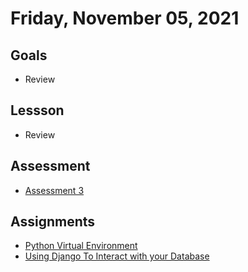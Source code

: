 # Friday, November 05, 2021

## Goals
- Review

## Lessson
- Review

## Assessment
- [Assessment 3](https://github.com/papaplatoon/assessment-3) 

## Assignments
- [Python Virtual Environment](https://youtu.be/4jt9JPoIDpY)
- [Using Django To Interact with your Database](https://opensource.com/article/17/11/django-orm)


